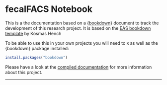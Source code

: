 # fecalFACS Notebook

This is a the documentation based on a {[bookdown](https://bookdown.org/)} document to track the development of this research project.
It is based on the [EAS bookdown template](https://github.com/k-hench/eas_bookdown) by Kosmas Hench

To be able to use this in your own projects you will need to `R` as well as the {bookdown} package installed:

```r
install.packages("bookdown")
```


Please have a look at the [compiled documentation](https://giselahkopp.github.io/fecalFACS_Notebook/) for more information about this project.

---

